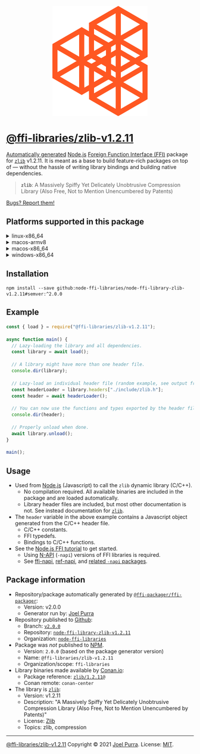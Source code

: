 <p align="center">
  <a href="https://github.com/node-ffi-packager"><img src="https://raw.githubusercontent.com/node-ffi-packager/resources/master/logotype/node-ffi-libraries.svg?sanitize=true" alt="node-ffi-libraries logotype, impossible cubes in orange" width="256" border="0" /></a>
</p>

# [@ffi-libraries/zlib-v1.2.11](https://github.com/node-ffi-libraries/node-ffi-library-zlib-v1.2.11)

[Automatically generated](https://github.com/node-ffi-packager) [Node.js](https://nodejs.org/en/) [Foreign Function Interface (FFI)](https://en.wikipedia.org/wiki/Foreign_function_interface) package for [`zlib`](https://zlib.net) v1.2.11. It is meant as a base to build feature-rich packages on top of &mdash; without the hassle of writing library bindings and building native dependencies.

> **`zlib`**: A Massively Spiffy Yet Delicately Unobtrusive Compression Library (Also Free, Not to Mention Unencumbered by Patents)

[Bugs? Report them!](https://github.com/node-ffi-packager)

## Platforms supported in this package

<details>

<summary>linux-x86_64</summary>

Conan package id `f2fe22dad08bad39aab2a38cb612e26da46e90c0`.

### Library dependencies

No library dependencies.

### Header files

- [`./include/zconf.h`](./platforms/linux-x86_64/include/zconf.h) ([`.js`](./platforms/linux-x86_64/include/zconf.h.js))

- [`./include/zlib.h`](./platforms/linux-x86_64/include/zlib.h) ([`.js`](./platforms/linux-x86_64/include/zlib.h.js))

### Library files

- [`./lib/libz.so.1.2.11`](./platforms/linux-x86_64/lib/libz.so.1.2.11)

</details>

<details>

<summary>macos-armv8</summary>

Conan package id `30acef53c04f36d5f9412c84a1b3a7434a1f10fb`.

### Library dependencies

No library dependencies.

### Header files

- [`./include/zconf.h`](./platforms/macos-armv8/include/zconf.h) ([`.js`](./platforms/macos-armv8/include/zconf.h.js))

- [`./include/zlib.h`](./platforms/macos-armv8/include/zlib.h) ([`.js`](./platforms/macos-armv8/include/zlib.h.js))

### Library files

- [`./lib/libz.1.2.11.dylib`](./platforms/macos-armv8/lib/libz.1.2.11.dylib)

</details>

<details>

<summary>macos-x86_64</summary>

Conan package id `ca6b19bf89270552244fca32806dded803132e76`.

### Library dependencies

No library dependencies.

### Header files

- [`./include/zconf.h`](./platforms/macos-x86_64/include/zconf.h) ([`.js`](./platforms/macos-x86_64/include/zconf.h.js))

- [`./include/zlib.h`](./platforms/macos-x86_64/include/zlib.h) ([`.js`](./platforms/macos-x86_64/include/zlib.h.js))

### Library files

- [`./lib/libz.1.2.11.dylib`](./platforms/macos-x86_64/lib/libz.1.2.11.dylib)

</details>

<details>

<summary>windows-x86_64</summary>

Conan package id `995e0f0b86a651012a3bfca00d60f35ae037db5e`.

### Library dependencies

No library dependencies.

### Header files

- [`./include/zconf.h`](./platforms/windows-x86_64/include/zconf.h) ([`.js`](./platforms/windows-x86_64/include/zconf.h.js))

- [`./include/zlib.h`](./platforms/windows-x86_64/include/zlib.h) ([`.js`](./platforms/windows-x86_64/include/zlib.h.js))

### Library files

- [`./bin/zlib1.dll`](./platforms/windows-x86_64/bin/zlib1.dll)

</details>

## Installation

```shell
npm install --save github:node-ffi-libraries/node-ffi-library-zlib-v1.2.11#semver:^2.0.0
```

## Example

```javascript
const { load } = require("@ffi-libraries/zlib-v1.2.11");

async function main() {
  // Lazy-loading the library and all dependencies.
  const library = await load();

  // A library might have more than one header file.
  console.dir(library);

  // Lazy-load an individual header file (random example, see output from above).
  const headerLoader = library.headers["./include/zlib.h"];
  const header = await headerLoader();

  // You can now use the functions and types exported by the header file.
  console.dir(header);

  // Properly unload when done.
  await library.unload();
}

main();
```

## Usage

- Used from [Node.js](https://nodejs.org/) (Javascript) to call the `zlib` dynamic library (C/C++).
  - No compilation required. All available binaries are included in the package and are loaded automatically.
  - Library header files are included, but most other documentation is not. See instead documentation for [`zlib`](https://zlib.net).
- The `header` variable in the above example contains a Javascript object generated from the C/C++ header file.
  - C/C++ constants.
  - FFI typedefs.
  - Bindings to C/C++ functions.
- See the [Node.js FFI tutorial](https://github.com/node-ffi/node-ffi/wiki/Node-FFI-Tutorial) to get started.
  - Using [N-API](https://nodejs.org/dist/latest/docs/api/n-api.html) (`-napi`) versions of FFI libraries is required.
  - See [ffi-napi](https://github.com/node-ffi-napi/node-ffi-napi), [ref-napi](https://github.com/node-ffi-napi/ref-napi), and [related `-napi` packages](https://github.com/node-ffi-napi).

## Package information

- Repository/package automatically generated by [`@ffi-packager/ffi-packager`](https://github.com/node-ffi-packager):
  - Version: v2.0.0
  - Generator run by: [Joel Purra](https://joelpurra.com/)
- Repository published to [Github](https://github.com/):
  - Branch: [`v2.0.0`](https://github.com/node-ffi-libraries/node-ffi-library-zlib-v1.2.11/tree/v2.0.0)
  - Repository: [`node-ffi-library-zlib-v1.2.11`](https://github.com/node-ffi-libraries/node-ffi-library-zlib-v1.2.11)
  - Organization: [`node-ffi-libraries`](https://github.com/node-ffi-libraries)
- Package was _not_ published to [NPM](https://npmjs.com/).
  - Version: `2.0.0` (based on the package generator version)
  - Name: `@ffi-libraries/zlib-v1.2.11`
  - Organization/scope: `ffi-libraries`
- Library binaries made available by [Conan.io](https://conan.io/):
  - Package reference: [`zlib/1.2.11@`](https://github.com/conan-io/conan-center-index)
  - Conan remote: `conan-center`
- The library is [`zlib`](https://zlib.net):
  - Version: v1.2.11
  - Description: "A Massively Spiffy Yet Delicately Unobtrusive Compression Library (Also Free, Not to Mention Unencumbered by Patents)"
  - License: <a href="https://spdx.org/licenses/Zlib.html">Zlib</a>
  - Topics: zlib, compression

---

[@ffi-libraries/zlib-v1.2.11](https://github.com/node-ffi-libraries/node-ffi-library-zlib-v1.2.11) Copyright &copy; 2021 [Joel Purra](https://joelpurra.com/). License: <a href="https://spdx.org/licenses/MIT.html">MIT</a>.
